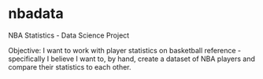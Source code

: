 # nbadata
NBA Statistics - Data Science Project

Objective: I want to work with player statistics on basketball reference -
specifically I believe I want to, by hand, create a dataset of NBA players
and compare their statistics to each other.